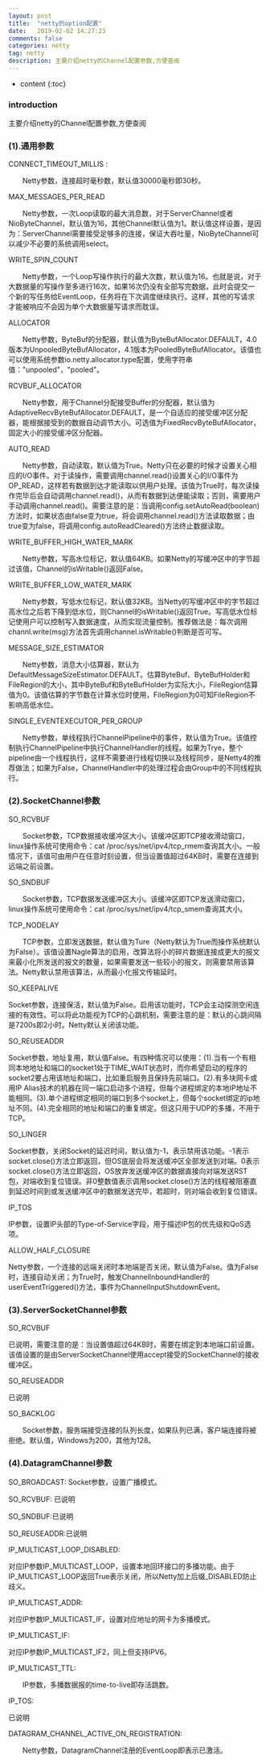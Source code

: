 ```yaml
---
layout: post
title:  "netty的option配置"
date:   2019-02-02 14:27:23
comments: false
categories: netty
tag: netty
description: 主要介绍netty的Channel配置参数,方便查阅                                                        
---
```

* content
{:toc}
### introduction

主要介绍netty的Channel配置参数,方便查阅

### (1).通用参数


CONNECT_TIMEOUT_MILLIS :

  Netty参数，连接超时毫秒数，默认值30000毫秒即30秒。

MAX_MESSAGES_PER_READ

  Netty参数，一次Loop读取的最大消息数，对于ServerChannel或者NioByteChannel，默认值为16，其他Channel默认值为1。默认值这样设置，是因为：ServerChannel需要接受足够多的连接，保证大吞吐量，NioByteChannel可以减少不必要的系统调用select。

WRITE_SPIN_COUNT

  Netty参数，一个Loop写操作执行的最大次数，默认值为16。也就是说，对于大数据量的写操作至多进行16次，如果16次仍没有全部写完数据，此时会提交一个新的写任务给EventLoop，任务将在下次调度继续执行。这样，其他的写请求才能被响应不会因为单个大数据量写请求而耽误。

ALLOCATOR

  Netty参数，ByteBuf的分配器，默认值为ByteBufAllocator.DEFAULT，4.0版本为UnpooledByteBufAllocator，4.1版本为PooledByteBufAllocator。该值也可以使用系统参数io.netty.allocator.type配置，使用字符串值："unpooled"，"pooled"。

RCVBUF_ALLOCATOR

  Netty参数，用于Channel分配接受Buffer的分配器，默认值为AdaptiveRecvByteBufAllocator.DEFAULT，是一个自适应的接受缓冲区分配器，能根据接受到的数据自动调节大小。可选值为FixedRecvByteBufAllocator，固定大小的接受缓冲区分配器。

AUTO_READ

  Netty参数，自动读取，默认值为True。Netty只在必要的时候才设置关心相应的I/O事件。对于读操作，需要调用channel.read()设置关心的I/O事件为OP_READ，这样若有数据到达才能读取以供用户处理。该值为True时，每次读操作完毕后会自动调用channel.read()，从而有数据到达便能读取；否则，需要用户手动调用channel.read()。需要注意的是：当调用config.setAutoRead(boolean)方法时，如果状态由false变为true，将会调用channel.read()方法读取数据；由true变为false，将调用config.autoReadCleared()方法终止数据读取。

WRITE_BUFFER_HIGH_WATER_MARK

  Netty参数，写高水位标记，默认值64KB。如果Netty的写缓冲区中的字节超过该值，Channel的isWritable()返回False。

WRITE_BUFFER_LOW_WATER_MARK

  Netty参数，写低水位标记，默认值32KB。当Netty的写缓冲区中的字节超过高水位之后若下降到低水位，则Channel的isWritable()返回True。写高低水位标记使用户可以控制写入数据速度，从而实现流量控制。推荐做法是：每次调用channl.write(msg)方法首先调用channel.isWritable()判断是否可写。

MESSAGE_SIZE_ESTIMATOR

  Netty参数，消息大小估算器，默认为DefaultMessageSizeEstimator.DEFAULT。估算ByteBuf、ByteBufHolder和FileRegion的大小，其中ByteBuf和ByteBufHolder为实际大小，FileRegion估算值为0。该值估算的字节数在计算水位时使用，FileRegion为0可知FileRegion不影响高低水位。

SINGLE_EVENTEXECUTOR_PER_GROUP

  Netty参数，单线程执行ChannelPipeline中的事件，默认值为True。该值控制执行ChannelPipeline中执行ChannelHandler的线程。如果为Trye，整个pipeline由一个线程执行，这样不需要进行线程切换以及线程同步，是Netty4的推荐做法；如果为False，ChannelHandler中的处理过程会由Group中的不同线程执行。



### (2).SocketChannel参数



SO_RCVBUF

  Socket参数，TCP数据接收缓冲区大小。该缓冲区即TCP接收滑动窗口，linux操作系统可使用命令：cat /proc/sys/net/ipv4/tcp_rmem查询其大小。一般情况下，该值可由用户在任意时刻设置，但当设置值超过64KB时，需要在连接到远端之前设置。

SO_SNDBUF

  Socket参数，TCP数据发送缓冲区大小。该缓冲区即TCP发送滑动窗口，linux操作系统可使用命令：cat /proc/sys/net/ipv4/tcp_smem查询其大小。

TCP_NODELAY

  TCP参数，立即发送数据，默认值为Ture（Netty默认为True而操作系统默认为False）。该值设置Nagle算法的启用，改算法将小的碎片数据连接成更大的报文来最小化所发送的报文的数量，如果需要发送一些较小的报文，则需要禁用该算法。Netty默认禁用该算法，从而最小化报文传输延时。

SO_KEEPALIVE

  Socket参数，连接保活，默认值为False。启用该功能时，TCP会主动探测空闲连接的有效性。可以将此功能视为TCP的心跳机制，需要注意的是：默认的心跳间隔是7200s即2小时。Netty默认关闭该功能。

SO_REUSEADDR

  Socket参数，地址复用，默认值False。有四种情况可以使用：(1).当有一个有相同本地地址和端口的socket1处于TIME_WAIT状态时，而你希望启动的程序的socket2要占用该地址和端口，比如重启服务且保持先前端口。(2).有多块网卡或用IP Alias技术的机器在同一端口启动多个进程，但每个进程绑定的本地IP地址不能相同。(3).单个进程绑定相同的端口到多个socket上，但每个socket绑定的ip地址不同。(4).完全相同的地址和端口的重复绑定。但这只用于UDP的多播，不用于TCP。

SO_LINGER

  Socket参数，关闭Socket的延迟时间，默认值为-1，表示禁用该功能。-1表示socket.close()方法立即返回，但OS底层会将发送缓冲区全部发送到对端。0表示socket.close()方法立即返回，OS放弃发送缓冲区的数据直接向对端发送RST包，对端收到复位错误。非0整数值表示调用socket.close()方法的线程被阻塞直到延迟时间到或发送缓冲区中的数据发送完毕，若超时，则对端会收到复位错误。

IP_TOS

  IP参数，设置IP头部的Type-of-Service字段，用于描述IP包的优先级和QoS选项。

ALLOW_HALF_CLOSURE

  Netty参数，一个连接的远端关闭时本地端是否关闭，默认值为False。值为False时，连接自动关闭；为True时，触发ChannelInboundHandler的userEventTriggered()方法，事件为ChannelInputShutdownEvent。



### (3).ServerSocketChannel参数



SO_RCVBUF

  已说明，需要注意的是：当设置值超过64KB时，需要在绑定到本地端口前设置。该值设置的是由ServerSocketChannel使用accept接受的SocketChannel的接收缓冲区。
  
SO_REUSEADDR

  已说明
  
SO_BACKLOG

  Socket参数，服务端接受连接的队列长度，如果队列已满，客户端连接将被拒绝。默认值，Windows为200，其他为128。



### (4).DatagramChannel参数



SO_BROADCAST: Socket参数，设置广播模式。

SO_RCVBUF: 已说明

SO_SNDBUF:已说明

SO_REUSEADDR:已说明

IP_MULTICAST_LOOP_DISABLED:

  对应IP参数IP_MULTICAST_LOOP，设置本地回环接口的多播功能。由于IP_MULTICAST_LOOP返回True表示关闭，所以Netty加上后缀_DISABLED防止歧义。

IP_MULTICAST_ADDR:

  对应IP参数IP_MULTICAST_IF，设置对应地址的网卡为多播模式。

IP_MULTICAST_IF:

  对应IP参数IP_MULTICAST_IF2，同上但支持IPV6。

IP_MULTICAST_TTL:

  IP参数，多播数据报的time-to-live即存活跳数。

IP_TOS:

  已说明

DATAGRAM_CHANNEL_ACTIVE_ON_REGISTRATION:

  Netty参数，DatagramChannel注册的EventLoop即表示已激活。









